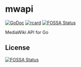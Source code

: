 # mwapi
[![GoDoc](https://godoc.org/github.com/Szewek/mwapi?status.svg)](https://godoc.org/github.com/Szewek/mwapi)
[![rcard](https://goreportcard.com/badge/github.com/Szewek/mwapi)](https://goreportcard.com/report/github.com/Szewek/mwapi)
[![FOSSA Status](https://app.fossa.io/api/projects/git%2Bgithub.com%2FSzewek%2Fmwapi.svg?type=shield)](https://app.fossa.io/projects/git%2Bgithub.com%2FSzewek%2Fmwapi?ref=badge_shield)

MediaWiki API for Go


## License
[![FOSSA Status](https://app.fossa.io/api/projects/git%2Bgithub.com%2FSzewek%2Fmwapi.svg?type=large)](https://app.fossa.io/projects/git%2Bgithub.com%2FSzewek%2Fmwapi?ref=badge_large)